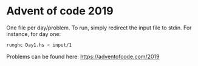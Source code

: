 # Advent of code 2019

One file per day/problem. To run, simply redirect the input file to stdin. For
instance, for day one:

```sh
runghc Day1.hs < input/1
```

Problems can be found here:
https://adventofcode.com/2019
